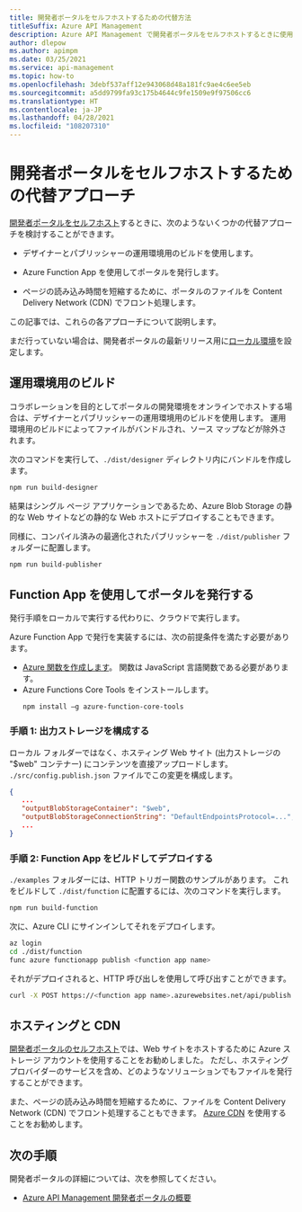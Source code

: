 ```yaml
---
title: 開発者ポータルをセルフホストするための代替方法
titleSuffix: Azure API Management
description: Azure API Management で開発者ポータルをセルフホストするときに使用できる代替アプローチについて説明します。
author: dlepow
ms.author: apimpm
ms.date: 03/25/2021
ms.service: api-management
ms.topic: how-to
ms.openlocfilehash: 3debf537aff12e943068d48a181fc9ae4c6ee5eb
ms.sourcegitcommit: a5dd9799fa93c175b4644c9fe1509e9f97506cc6
ms.translationtype: HT
ms.contentlocale: ja-JP
ms.lasthandoff: 04/28/2021
ms.locfileid: "108207310"
---
```

# <a name="alternative-approaches-to-self-host-developer-portal"></a>開発者ポータルをセルフホストするための代替アプローチ

[開発者ポータルをセルフホスト](developer-portal-self-host.md)するときに、次のようないくつかの代替アプローチを検討することができます。

* デザイナーとパブリッシャーの運用環境用のビルドを使用します。

* Azure Function App を使用してポータルを発行します。

* ページの読み込み時間を短縮するために、ポータルのファイルを Content Delivery Network (CDN) でフロント処理します。

この記事では、これらの各アプローチについて説明します。 

まだ行っていない場合は、開発者ポータルの最新リリース用に[ローカル環境](developer-portal-self-host.md#step-1-set-up-local-environment)を設定します。

## <a name="build-for-production"></a>運用環境用のビルド

コラボレーションを目的としてポータルの開発環境をオンラインでホストする場合は、デザイナーとパブリッシャーの運用環境用のビルドを使用します。 運用環境用のビルドによってファイルがバンドルされ、ソース マップなどが除外されます。

次のコマンドを実行して、`./dist/designer` ディレクトリ内にバンドルを作成します。

```sh
npm run build-designer
```

結果はシングル ページ アプリケーションであるため、Azure Blob Storage の静的な Web サイトなどの静的な Web ホストにデプロイすることもできます。

同様に、コンパイル済みの最適化されたパブリッシャーを `./dist/publisher` フォルダーに配置します。

```sh
npm run build-publisher
```

## <a name="use-function-app-to-publish-the-portal"></a>Function App を使用してポータルを発行する

発行手順をローカルで実行する代わりに、クラウドで実行します。

Azure Function App で発行を実装するには、次の前提条件を満たす必要があります。

- [Azure 関数を作成します](../azure-functions/functions-get-started.md)。 関数は JavaScript 言語関数である必要があります。
- Azure Functions Core Tools をインストールします。
    ```console
    npm install –g azure-function-core-tools
    ```

### <a name="step-1-configure-output-storage"></a>手順 1: 出力ストレージを構成する

ローカル フォルダーではなく、ホスティング Web サイト (出力ストレージの "$web" コンテナー) にコンテンツを直接アップロードします。 `./src/config.publish.json` ファイルでこの変更を構成します。

```json
{
   ...
   "outputBlobStorageContainer": "$web",
   "outputBlobStorageConnectionString": "DefaultEndpointsProtocol=...",
   ...
}
```

### <a name="step-2-build-and-deploy-the-function-app"></a>手順 2: Function App をビルドしてデプロイする

`./examples` フォルダーには、HTTP トリガー関数のサンプルがあります。 これをビルドして `./dist/function` に配置するには、次のコマンドを実行します。

```sh
npm run build-function
```

次に、Azure CLI にサインインしてそれをデプロイします。

```sh
az login
cd ./dist/function
func azure functionapp publish <function app name>
```

それがデプロイされると、HTTP 呼び出しを使用して呼び出すことができます。

```sh
curl -X POST https://<function app name>.azurewebsites.net/api/publish
```

## <a name="hosting-and-cdn"></a>ホスティングと CDN

[開発者ポータルのセルフホスト](developer-portal-self-host.md)では、Web サイトをホストするために Azure ストレージ アカウントを使用することをお勧めしました。 ただし、ホスティング プロバイダーのサービスを含め、どのようなソリューションでもファイルを発行することができます。

また、ページの読み込み時間を短縮するために、ファイルを Content Delivery Network (CDN) でフロント処理することもできます。 [Azure CDN](https://azure.microsoft.com/services/cdn/) を使用することをお勧めします。

## <a name="next-steps"></a>次の手順

開発者ポータルの詳細については、次を参照してください。

- [Azure API Management 開発者ポータルの概要](api-management-howto-developer-portal.md)